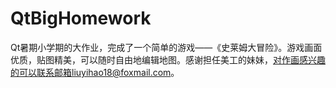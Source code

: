 # QtBigHomework

Qt暑期小学期的大作业，完成了一个简单的游戏——《史莱姆大冒险》。游戏画面优质，贴图精美，可以随时自由地编辑地图。感谢担任美工的妹妹，对作画感兴趣的可以联系邮箱liuyihao18@foxmail.com。
